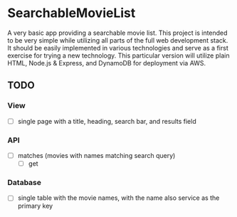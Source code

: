 # SearchableMovieList
A very basic app providing a searchable movie list. This project is intended to be very simple while utilizing all parts of the full web development stack. It should be easily implemented in various technologies and serve as a first exercise for trying a new technology. This particular version will utilize plain HTML, Node.js & Express, and DynamoDB for deployment via AWS. 

## TODO
### View
- [ ] single page with a title, heading, search bar, and results field
### API
- [ ] matches (movies with names matching search query)
  - [ ] get
### Database
- [ ] single table with the movie names, with the name also service as the primary key
